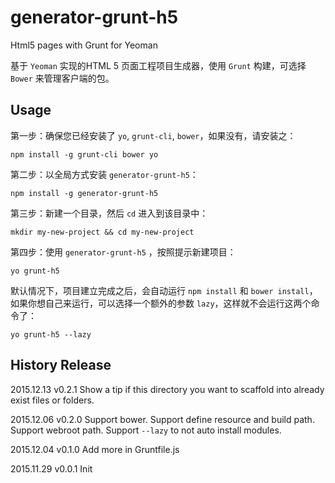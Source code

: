 # generator-grunt-h5
Html5 pages with Grunt for Yeoman

基于 `Yeoman` 实现的HTML 5 页面工程项目生成器，使用 `Grunt` 构建，可选择 `Bower` 来管理客户端的包。

## Usage

第一步：确保您已经安装了 `yo`, `grunt-cli`, `bower`，如果没有，请安装之：

```
npm install -g grunt-cli bower yo
```

第二步：以全局方式安装 `generator-grunt-h5`：
```
npm install -g generator-grunt-h5
```


第三步：新建一个目录，然后 `cd` 进入到该目录中：
```
mkdir my-new-project && cd my-new-project
```

第四步：使用 `generator-grunt-h5` ，按照提示新建项目：
```
yo grunt-h5
```
默认情况下，项目建立完成之后，会自动运行 `npm install` 和 `bower install`，如果你想自己来运行，可以选择一个额外的参数 `lazy`，这样就不会运行这两个命令了：
```
yo grunt-h5 --lazy
```

## History Release
2015.12.13  v0.2.1 Show a tip if this directory you want to scaffold into already exist files or folders.

2015.12.06  v0.2.0 Support bower. Support define resource and build path. Support webroot path. Support `--lazy` to not auto install modules.

2015.12.04  v0.1.0 Add more in Gruntfile.js

2015.11.29 v0.0.1 Init